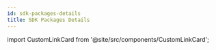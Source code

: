 ```yaml
---
id: sdk-packages-details
title: SDK Packages Details
---
```


import CustomLinkCard from '@site/src/components/CustomLinkCard';

<CustomLinkCard text="@pushprotocol/restapi" link="./epnsproject-sdk-restapi"/>
<CustomLinkCard text="@pushprotocol/uiweb" link="./epnsproject-sdk-uiweb"/>
<CustomLinkCard text="@pushprotocol/socket" link="./pushprotocol-socket"/>
<CustomLinkCard text="@pushprotocol/react-native" link="./epnsproject-sdk-react-native"/>
<CustomLinkCard text="@pushprotocol/uiembed" link="./epnsproject-sdk-uiembed"/>